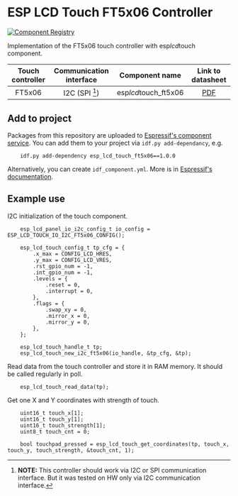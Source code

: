 # ESP LCD Touch FT5x06 Controller

[![Component Registry](https://components.espressif.com/components/espressif/esp*lcd*touch*ft5x06/badge.svg)](https://components.espressif.com/components/espressif/esp*lcd*touch*ft5x06)

Implementation of the FT5x06 touch controller with esp*lcd*touch component.

| Touch controller | Communication interface | Component name | Link to datasheet |
| :--------------: | :---------------------: | :------------: | :---------------: |
| FT5x06           | I2C (SPI [^1])               | esp*lcd*touch_ft5x06 | [PDF](https://www.displayfuture.com/Display/datasheet/controller/FT5x06.pdf) |

[^1]: **NOTE:** This controller should work via I2C or SPI communication interface. But it was tested on HW only via I2C communication interface.

## Add to project

Packages from this repository are uploaded to [Espressif's component service](https://components.espressif.com/).
You can add them to your project via `idf.py add-dependancy`, e.g.
```
    idf.py add-dependency esp_lcd_touch_ft5x06==1.0.0
```

Alternatively, you can create `idf_component.yml`. More is in [Espressif's documentation](https://docs.espressif.com/projects/esp-idf/en/latest/esp32/api-guides/tools/idf-component-manager.html).

## Example use

I2C initialization of the touch component.

```
    esp_lcd_panel_io_i2c_config_t io_config = ESP_LCD_TOUCH_IO_I2C_FT5x06_CONFIG();

    esp_lcd_touch_config_t tp_cfg = {
        .x_max = CONFIG_LCD_HRES,
        .y_max = CONFIG_LCD_VRES,
        .rst_gpio_num = -1,
        .int_gpio_num = -1,
        .levels = {
            .reset = 0,
            .interrupt = 0,
        },
        .flags = {
            .swap_xy = 0,
            .mirror_x = 0,
            .mirror_y = 0,
        },
    };

    esp_lcd_touch_handle_t tp;
    esp_lcd_touch_new_i2c_ft5x06(io_handle, &tp_cfg, &tp);
```

Read data from the touch controller and store it in RAM memory. It should be called regularly in poll.

```
    esp_lcd_touch_read_data(tp);
```

Get one X and Y coordinates with strength of touch.

```
    uint16_t touch_x[1];
    uint16_t touch_y[1];
    uint16_t touch_strength[1];
    uint8_t touch_cnt = 0;

    bool touchpad_pressed = esp_lcd_touch_get_coordinates(tp, touch_x, touch_y, touch_strength, &touch_cnt, 1);
```
